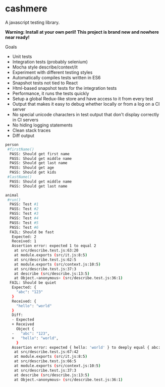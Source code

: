 # cashmere
A javascript testing library.

**Warning: Install at your own peril! This project is brand new and nowhere near ready!**

Goals
* Unit tests
* Integration tests (probably selenium)
* Mocha style describe/context/it
* Experiment with different testing styles
* Automatically compiles tests written in ES6
* Snapshot tests not tied to React
* Html-based snapshot tests for the integration tests
* Performance, it runs the tests quickly
* Setup a global Redux-like store and have access to it from every test
* Output that makes it easy to debug whether locally or from a log on a CI server
* No special unicode characters in test output that don't display correctly in CI servers
* No hiding logging statements
* Clean stack traces
* Diff output

```bash
person
 #firstName()
  PASS: Should get first name
  PASS: Should get middle name
  PASS: Should get last name
  PASS: Should get age
  PASS: Should get kids
 #lastName()
  PASS: Should get middle name
  PASS: Should get last name

animal
 #run()
  PASS: Test #1
  PASS: Test #2
  PASS: Test #3
  PASS: Test #4
  PASS: Test #5
  PASS: Test #6
  FAIL: Should be fast
   Expected: 2
   Received: 1
   Assertion error: expected 1 to equal 2
    at src/describe.test.js:63:20
    at module.exports (src/it.js:8:5)
    at src/describe.test.js:62:5
    at module.exports (src/context.js:10:5)
    at src/describe.test.js:37:3
    at describe (src/describe.js:13:5)
    at Object.<anonymous> (src/describe.test.js:36:1)
  FAIL: Should be quiet
   Expected: {
     "abc": "123"
   }
   Received: {
     "hello": "world"
   }
   Diff:
   - Expected
   + Received
     Object {
   -   "abc": "123",
   +   "hello": "world",
     }
   Assertion error: expected { hello: 'world' } to deeply equal { abc: '123' }
    at src/describe.test.js:67:42
    at module.exports (src/it.js:8:5)
    at src/describe.test.js:66:5
    at module.exports (src/context.js:10:5)
    at src/describe.test.js:37:3
    at describe (src/describe.js:13:5)
    at Object.<anonymous> (src/describe.test.js:36:1)
```
